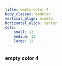 ```yaml
---
title: empty-color-4
body_classes: modular
vertical_align: middle
horizontal_align: center
cols:
    small: 12
    medium: 12
    large: 12
---
```


### empty color 4